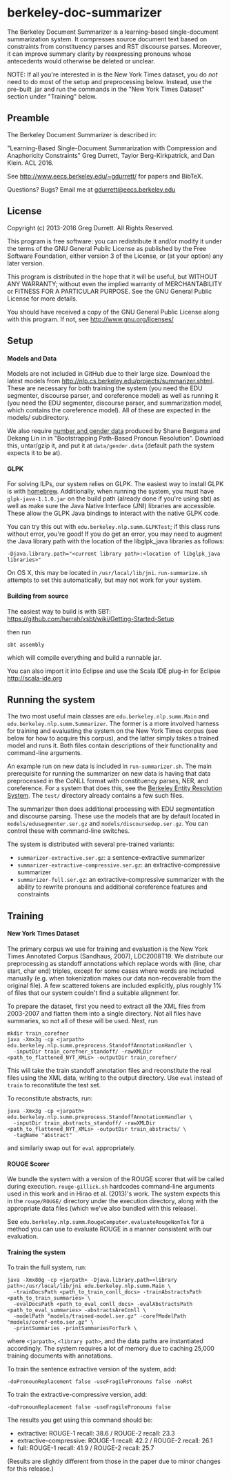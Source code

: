 berkeley-doc-summarizer
=======================

The Berkeley Document Summarizer is a learning-based single-document
summarization system.  It compresses source document text based on constraints
from constituency parses and RST discourse parses. Moreover, it can improve
summary clarity by reexpressing pronouns whose antecedents would otherwise be
deleted or unclear.

NOTE: If all you're interested in is the New York Times dataset, you do *not*
need to do most of the setup and preprocessing below. Instead, use the pre-built
.jar and run the commands in the "New York Times Dataset" section under "Training"
below.



## Preamble

The Berkeley Document Summarizer is described in:

"Learning-Based Single-Document Summarization with Compression and Anaphoricity Constraints"
Greg Durrett, Taylor Berg-Kirkpatrick, and Dan Klein. ACL 2016.

See http://www.eecs.berkeley.edu/~gdurrett/ for papers and BibTeX.

Questions? Bugs? Email me at gdurrett@eecs.berkeley.edu



## License

Copyright (c) 2013-2016 Greg Durrett. All Rights Reserved.

This program is free software: you can redistribute it and/or modify
it under the terms of the GNU General Public License as published by
the Free Software Foundation, either version 3 of the License, or
(at your option) any later version.

This program is distributed in the hope that it will be useful,
but WITHOUT ANY WARRANTY; without even the implied warranty of
MERCHANTABILITY or FITNESS FOR A PARTICULAR PURPOSE.  See the
GNU General Public License for more details.

You should have received a copy of the GNU General Public License
along with this program.  If not, see http://www.gnu.org/licenses/


## Setup

#### Models and Data

Models are not included in GitHub due to their large size. Download the latest
models from http://nlp.cs.berkeley.edu/projects/summarizer.shtml. These
are necessary for both training the system (you need the EDU segmenter, discourse
parser, and coreference model) as well as running it (you need the EDU segmenter,
discourse parser, and summarization model, which contains the coreference model).
All of these are expected in the models/ subdirectory.

We also require [number and gender data](http://www.cs.utexas.edu/~gdurrett/data/gender.data.tgz)
produced by Shane Bergsma and Dekang Lin in in "Bootstrapping Path-Based Pronoun Resolution".
Download this, untar/gzip it, and put it at `data/gender.data` (default path the system
expects it to be at).

#### GLPK

For solving ILPs, our system relies on GLPK.  The easiest way to install GLPK
is with [homebrew](http://brew.sh/). Additionally, when running the system, you
must have ```glpk-java-1.1.0.jar``` on the build path (already done if you're
using sbt) as well as make sure the Java Native Interface (JNI) libraries are
accessible. These allow the GLPK Java bindings to interact with the native GLPK
code.

You can try this out with ```edu.berkeley.nlp.summ.GLPKTest```; if this class runs
without error, you're good! If you do get an error, you may need to augment the
Java library path with the location of the libglpk_java libraries as follows:

    -Djava.library.path="<current library path>:<location of libglpk_java libraries>"
    
On OS X, this may be located in ```/usr/local/lib/jni```. ```run-summarize.sh```
attempts to set this automatically, but may not work for your system.

#### Building from source

The easiest way to build is with SBT:
https://github.com/harrah/xsbt/wiki/Getting-Started-Setup

then run

    sbt assembly

which will compile everything and build a runnable jar.

You can also import it into Eclipse and use the Scala IDE plug-in for Eclipse
http://scala-ide.org



## Running the system

The two most useful main classes are ```edu.berkeley.nlp.summ.Main``` and
```edu.berkeley.nlp.summ.Summarizer```. The former is a more involved harness
for training and evaluating the system on the New York Times corpus (see below
for how to acquire this corpus), and the latter simply takes a trained model
and runs it. Both files contain descriptions of their functionality and command-line
arguments.

An example run on new data is included in ```run-summarizer.sh```. The main
prerequisite for running the summarizer on new data is having that data preprocessed
in the CoNLL format with constituency parses, NER, and coreference. For a system that
does this, see the [Berkeley Entity Resolution System](https://github.com/gregdurrett/berkeley-entity).
The ```test/``` directory already contains a few such files.

The summarizer then does additional processing with EDU segmentation and discourse parsing.
These use the models that are by default located in ```models/edusegmenter.ser.gz``` and
```models/discoursedep.ser.gz```. You can control these with command-line switches.

The system is distributed with several pre-trained variants:

* ```summarizer-extractive.ser.gz```: a sentence-extractive summarizer
* ```summarizer-extractive-compressive.ser.gz```: an extractive-compressive summarizer
* ```summarizer-full.ser.gz```: an extractive-compressive summarizer with the ability to rewrite pronouns
and additional coreference features and constraints



## Training

#### New York Times Dataset

The primary corpus we use for training and evaluation is the New York Times Annotated Corpus
(Sandhaus, 2007), LDC2008T19. We distribute our preprocessing as standoff annotations which
replace words with (line, char start, char end) triples, except for some cases where words are
included manually (e.g. when tokenization makes our data non-recoverable from the original
file). A few scattered tokens are included explicitly, plus roughly 1% of files that our
system couldn't find a suitable alignment for.

To prepare the dataset, first you need to extract all the XML files from 2003-2007 and flatten
them into a single directory. Not all files have summaries, so not all of these will
be used. Next, run

    mkdir train_corefner
    java -Xmx3g -cp <jarpath> edu.berkeley.nlp.summ.preprocess.StandoffAnnotationHandler \
      -inputDir train_corefner_standoff/ -rawXMLDir <path_to_flattened_NYT_XMLs> -outputDir train_corefner/

This will take the train standoff annotation files and reconstitute
the real files using the XML data, writing to the output directory. Use ```eval``` instead of ```train```
to reconstitute the test set.
    
To reconstitute abstracts, run:

    java -Xmx3g -cp <jarpath> edu.berkeley.nlp.summ.preprocess.StandoffAnnotationHandler \
      -inputDir train_abstracts_standoff/ -rawXMLDir <path_to_flattened_NYT_XMLs> -outputDir train_abstracts/ \
      -tagName "abstract"

and similarly swap out for ```eval``` appropriately.

#### ROUGE Scorer

We bundle the system with a version of the ROUGE scorer that will be called during
execution. ```rouge-gillick.sh``` hardcodes command-line arguments used in this work and
in Hirao et al. (2013)'s work. The system expects this in the ```rouge/ROUGE/``` directory
under the execution directory, along with the appropriate data files (which we've also
bundled with this release).

See ```edu.berkeley.nlp.summ.RougeComputer.evaluateRougeNonTok``` for a method you can
use to evaluate ROUGE in a manner consistent with our evaluation.

#### Training the system

To train the full system, run:

    java -Xmx80g -cp <jarpath> -Djava.library.path=<library path>:/usr/local/lib/jni edu.berkeley.nlp.summ.Main \
      -trainDocsPath <path_to_train_conll_docs> -trainAbstractsPath <path_to_train_summaries> \
      -evalDocsPath <path_to_eval_conll_docs> -evalAbstractsPath <path_to_eval_summaries> -abstractsAreConll \
      -modelPath "models/trained-model.ser.gz" -corefModelPath "models/coref-onto.ser.gz" \
      -printSummaries -printSummariesForTurk \

where ```<jarpath>```, ```<library path>```, and the data paths are instantiated accordingly. The system requires a lot
of memory due to caching 25,000 training documents with annotations.

To train the sentence extractive version of the system, add:

    -doPronounReplacement false -useFragilePronouns false -noRst

To train the extractive-compressive version, add:

    -doPronounReplacement false -useFragilePronouns false


The results you get using this command should be:

* extractive: ROUGE-1 recall: 38.6 / ROUGE-2 recall: 23.3
* extractive-compressive: ROUGE-1 recall: 42.2 / ROUGE-2 recall: 26.1
* full: ROUGE-1 recall: 41.9 / ROUGE-2 recall: 25.7

(Results are slightly different from those in the paper due to minor changes for this
release.)

